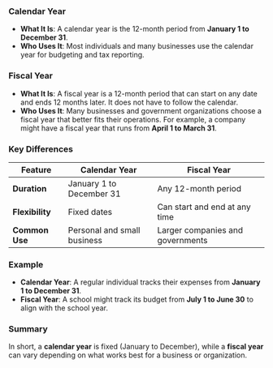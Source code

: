 
### Calendar Year

- **What It Is**: A calendar year is the 12-month period from **January 1 to December 31**.
- **Who Uses It**: Most individuals and many businesses use the calendar year for budgeting and tax reporting.

### Fiscal Year

- **What It Is**: A fiscal year is a 12-month period that can start on any date and ends 12 months later. It does not have to follow the calendar.
- **Who Uses It**: Many businesses and government organizations choose a fiscal year that better fits their operations. For example, a company might have a fiscal year that runs from **April 1 to March 31**.

### Key Differences

| Feature         | Calendar Year                | Fiscal Year                      |
|------------------|------------------------------|----------------------------------|
| **Duration**     | January 1 to December 31     | Any 12-month period              |
| **Flexibility**  | Fixed dates                  | Can start and end at any time   |
| **Common Use**   | Personal and small business   | Larger companies and governments  |

### Example

- **Calendar Year**: A regular individual tracks their expenses from **January 1 to December 31**.
- **Fiscal Year**: A school might track its budget from **July 1 to June 30** to align with the school year.

### Summary

In short, a **calendar year** is fixed (January to December), while a **fiscal year** can vary depending on what works best for a business or organization.
